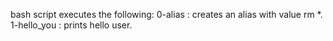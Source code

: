 bash script executes the following:
0-alias : creates an alias with value rm *.
1-hello_you : prints hello user.
